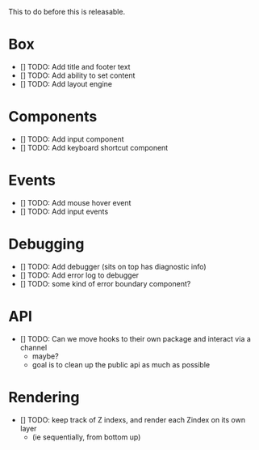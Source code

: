 This to do before this is releasable.

# Box

- [] TODO: Add title and footer text
- [] TODO: Add ability to set content
- [] TODO: Add layout engine

# Components

- [] TODO: Add input component
- [] TODO: Add keyboard shortcut component

# Events

- [] TODO: Add mouse hover event
- [] TODO: Add input events

# Debugging

- [] TODO: Add debugger (sits on top has diagnostic info)
- [] TODO: Add error log to debugger
- [] TODO: some kind of error boundary component?

# API

- [] TODO: Can we move hooks to their own package and interact via a channel
  - maybe?
  - goal is to clean up the public api as much as possible

# Rendering

- [] TODO: keep track of Z indexs, and render each Zindex on its own layer
  - (ie sequentially, from bottom up)
